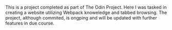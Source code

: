 This is a project completed as part of The Odin Project. Here I was tasked in creating a website utilizing Webpack knoweledge and tabbed browsing. The project, although commited, is ongping and will be updated with further features in due course. 
